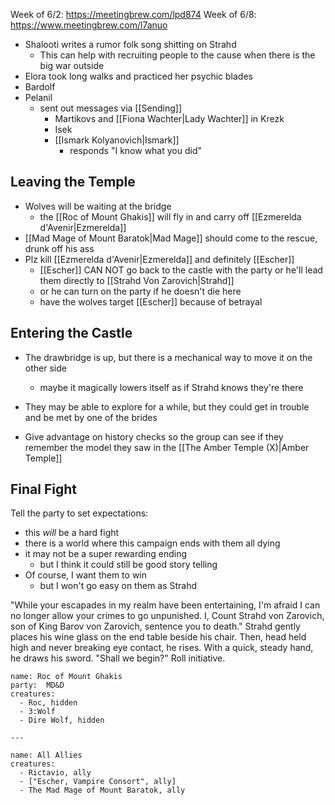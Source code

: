 Week of 6/2: https://meetingbrew.com/lpd874
Week of 6/8: https://www.meetingbrew.com/l7anuo

- Shalooti writes a rumor folk song shitting on Strahd
	- This can help with recruiting people to the cause when there is the big war outside
- Elora took long walks and practiced her psychic blades
- Bardolf
- Pelanil
	- sent out messages via [[Sending]]
		- Martikovs and [[Fiona Wachter|Lady Wachter]] in Krezk
		- Isek
		- [[Ismark Kolyanovich|Ismark]]
			- responds "I know what you did"


## Leaving the Temple

- Wolves will be waiting at the bridge
	- the [[Roc of Mount Ghakis]] will fly in and carry off [[Ezmerelda d'Avenir|Ezmerelda]]
- [[Mad Mage of Mount Baratok|Mad Mage]] should come to the rescue, drunk off his ass
- Plz kill [[Ezmerelda d'Avenir|Ezmerelda]] and definitely [[Escher]]
	- [[Escher]] CAN NOT go back to the castle with the party or he'll lead them directly to [[Strahd Von Zarovich|Strahd]]
	- or he can turn on the party if he doesn't die here
	- have the wolves target [[Escher]] because of betrayal

## Entering the Castle

- The drawbridge is up, but there is a mechanical way to move it on the other side
	- maybe it magically lowers itself as if Strahd knows they're there
- They may be able to explore for a while, but they could get in trouble and be met by one of the brides

- Give advantage on history checks so the group can see if they remember the model they saw in the [[The Amber Temple (X)|Amber Temple]]

## Final Fight

Tell the party to set expectations:
- this _will_ be a hard fight
- there is a world where this campaign ends with them all dying
- it may not be a super rewarding ending
	- but I think it could still be good story telling
- Of course, I want them to win
	- but I won't go easy on them as Strahd


"While your escapades in my realm have been entertaining, I'm afraid I can no longer allow your crimes to go unpunished. I, Count Strahd von Zarovich, son of King Barov von Zarovich, sentence you to death." Strahd gently places his wine glass on the end table beside his chair. Then, head held high and never breaking eye contact, he rises. With a quick, steady hand, he draws his sword. "Shall we begin?" Roll initiative.



```encounter-table
name: Roc of Mount Ghakis
party:  MD&D
creatures:
  - Roc, hidden
  - 3:Wolf
  - Dire Wolf, hidden
  
---

name: All Allies
creatures:
  - Rictavio, ally
  - ["Escher, Vampire Consort", ally]
  - The Mad Mage of Mount Baratok, ally
```

